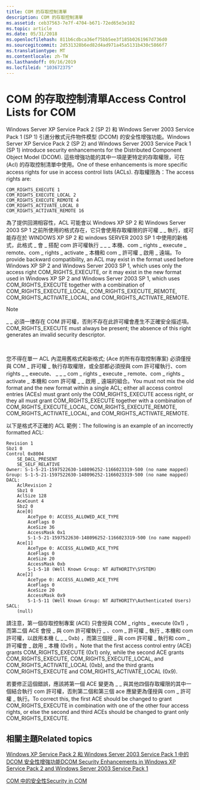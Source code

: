 ```yaml
---
title: COM 的存取控制清單
description: COM 的存取控制清單
ms.assetid: ceb37563-7e7f-4704-b671-72ed65e3e102
ms.topic: article
ms.date: 05/31/2018
ms.openlocfilehash: 811b6cdbca36ef75bb5ee3f185b0261967d736d0
ms.sourcegitcommit: 2d531328b6ed82d4ad971a45a5131b430c5866f7
ms.translationtype: MT
ms.contentlocale: zh-TW
ms.lasthandoff: 09/16/2019
ms.locfileid: "103672375"
---
```

# <a name="access-control-lists-for-com"></a><span data-ttu-id="79590-103">COM 的存取控制清單</span><span class="sxs-lookup"><span data-stu-id="79590-103">Access Control Lists for COM</span></span>

<span data-ttu-id="79590-104">Windows Server XP Service Pack 2 (SP 2) 和 Windows Server 2003 Service Pack 1 (SP 1) 引進分散式元件物件模型 (DCOM) 的安全性增強功能。</span><span class="sxs-lookup"><span data-stu-id="79590-104">Windows Server XP Service Pack 2 (SP 2) and Windows Server 2003 Service Pack 1 (SP 1) introduce security enhancements for the Distributed Component Object Model (DCOM).</span></span> <span data-ttu-id="79590-105">這些增強功能的其中一項是更特定的存取權限，可在 (Acl) 的存取控制清單中使用。</span><span class="sxs-lookup"><span data-stu-id="79590-105">One of these enhancements is more specific access rights for use in access control lists (ACLs).</span></span> <span data-ttu-id="79590-106">存取權限為：</span><span class="sxs-lookup"><span data-stu-id="79590-106">The access rights are:</span></span>

``` syntax
COM_RIGHTS_EXECUTE 1
COM_RIGHTS_EXECUTE_LOCAL 2
COM_RIGHTS_EXECUTE_REMOTE 4
COM_RIGHTS_ACTIVATE_LOCAL 8
COM_RIGHTS_ACTIVATE_REMOTE 16
```

<span data-ttu-id="79590-107">為了提供回溯相容性，ACL 可能會以 Windows XP SP 2 和 Windows Server 2003 SP 1 之前所使用的格式存在，它只會使用存取權限的許可權 \_ \_ 執行，或可能存在於 WINDOWS XP SP 2 和 windows SERVER 2003 SP 1 中使用的新格式，此格式 \_ 會 \_ 搭配 com 許可權執行 \_ \_ \_ 本機、com \_ rights \_ execute \_ remote、com \_ rights \_ activate \_ 本機和 com \_ 許可權 \_ 啟用 \_ 遠端。</span><span class="sxs-lookup"><span data-stu-id="79590-107">To provide backward compatibility, an ACL may exist in the format used before Windows XP SP 2 and Windows Server 2003 SP 1, which uses only the access right COM\_RIGHTS\_EXECUTE, or it may exist in the new format used in Windows XP SP 2 and Windows Server 2003 SP 1, which uses COM\_RIGHTS\_EXECUTE together with a combination of COM\_RIGHTS\_EXECUTE\_LOCAL, COM\_RIGHTS\_EXECUTE\_REMOTE, COM\_RIGHTS\_ACTIVATE\_LOCAL, and COM\_RIGHTS\_ACTIVATE\_REMOTE.</span></span>

> [!Note]  
> <span data-ttu-id="79590-108">\_ \_ 必須一律存在 COM 許可權，否則不存在此許可權會產生不正確安全描述項。</span><span class="sxs-lookup"><span data-stu-id="79590-108">COM\_RIGHTS\_EXECUTE must always be present; the absence of this right generates an invalid security descriptor.</span></span>

 

<span data-ttu-id="79590-109">您不得在單一 ACL 內混用舊格式和新格式; (Ace 的所有存取控制專案) 必須僅授與 COM \_ 許可權 \_ 執行存取權限，或全部都必須授與 com 許可權執行、com rights \_ \_ execute、 \_ \_ \_ com \_ rights \_ execute \_ remote、com \_ rights \_ activate \_ 本機和 com 許可權 \_ \_ 啟用 \_ 遠端的組合。</span><span class="sxs-lookup"><span data-stu-id="79590-109">You must not mix the old format and the new format within a single ACL; either all access control entries (ACEs) must grant only the COM\_RIGHTS\_EXECUTE access right, or they all must grant COM\_RIGHTS\_EXECUTE together with a combination of COM\_RIGHTS\_EXECUTE\_LOCAL, COM\_RIGHTS\_EXECUTE\_REMOTE, COM\_RIGHTS\_ACTIVATE\_LOCAL, and COM\_RIGHTS\_ACTIVATE\_REMOTE.</span></span>

<span data-ttu-id="79590-110">以下是格式不正確的 ACL 範例：</span><span class="sxs-lookup"><span data-stu-id="79590-110">The following is an example of an incorrectly formatted ACL:</span></span>

``` syntax
Revision 1
Sbz1 0
Control 0x8004
    SE_DACL_PRESENT
    SE_SELF_RELATIVE
Owner: S-1-5-21-1597522630-148096252-1166023319-500 (no name mapped)
Group: S-1-5-21-1597522630-148096252-1166023319-500 (no name mapped)
DACL:
    AclRevision 2
    Sbz1 0
    AclSize 128
    AceCount 4
    Sbz2 0
    Ace[0]
        AceType 0: ACCESS_ALLOWED_ACE_TYPE
        AceFlags 0
        AceSize 36
        AccessMask 0x1
        S-1-5-21-1597522630-148096252-1166023319-500 (no name mapped)
    Ace[1]
        AceType 0: ACCESS_ALLOWED_ACE_TYPE
        AceFlags 0
        AceSize 20
        AccessMask 0xb
        S-1-5-18 (Well Known Group: NT AUTHORITY\SYSTEM)
    Ace[2]
        AceType 0: ACCESS_ALLOWED_ACE_TYPE
        AceFlags 0
        AceSize 20
        AccessMask 0x9
        S-1-5-11 (Well Known Group: NT AUTHORITY\Authenticated Users)
SACL:
    (null)
```

<span data-ttu-id="79590-111">請注意，第一個存取控制專案 (ACE) 只會授與 COM \_ rights \_ execute (0x1) ，而第二個 ACE 會授 \_ 與 com 許可權執行 \_ 、com \_ 許可權 \_ 執行 \_ 本機和 com 許可權，以啟用本機 (\_ \_ \_ 0xb) ，而第三個授 \_ 與 com 許可權 \_ 執行和 com \_ 許可權會 \_ 啟用 \_ 本機 (0x9) 。</span><span class="sxs-lookup"><span data-stu-id="79590-111">Note that the first access control entry (ACE) grants COM\_RIGHTS\_EXECUTE (0x1) only, while the second ACE grants COM\_RIGHTS\_EXECUTE, COM\_RIGHTS\_EXECUTE\_LOCAL, and COM\_RIGHTS\_ACTIVATE\_LOCAL (0xb), and the third grants COM\_RIGHTS\_EXECUTE and COM\_RIGHTS\_ACTIVATE\_LOCAL (0x9).</span></span>

<span data-ttu-id="79590-112">若要修正這個錯誤，應該將第一個 ACE 變更為 \_ \_ 與其他四個存取權限的其中一個結合執行 com 許可權，否則第二個和第三個 ace 應變更為僅授與 com \_ 許可權 \_ 執行。</span><span class="sxs-lookup"><span data-stu-id="79590-112">To correct this, the first ACE should be changed to grant COM\_RIGHTS\_EXECUTE in combination with one of the other four access rights, or else the second and third ACEs should be changed to grant only COM\_RIGHTS\_EXECUTE.</span></span>

## <a name="related-topics"></a><span data-ttu-id="79590-113">相關主題</span><span class="sxs-lookup"><span data-stu-id="79590-113">Related topics</span></span>

<dl> <dt>

[<span data-ttu-id="79590-114">Windows XP Service Pack 2 和 Windows Server 2003 Service Pack 1 中的 DCOM 安全性增強功能</span><span class="sxs-lookup"><span data-stu-id="79590-114">DCOM Security Enhancements in Windows XP Service Pack 2 and Windows Server 2003 Service Pack 1</span></span>](dcom-security-enhancements-in-windows-xp-service-pack-2-and-windows-server-2003-service-pack-1.md)
</dt> <dt>

[<span data-ttu-id="79590-115">COM 中的安全性</span><span class="sxs-lookup"><span data-stu-id="79590-115">Security in COM</span></span>](security-in-com.md)
</dt> </dl>

 

 




